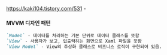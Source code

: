 https://kaki104.tistory.com/531 - 

#### MVVM 디자인 패턴

```markdown
`Model` - 데이터를 처리하는 기본 단위로 데이터 클래스를 뜻함
`View` - 사용자가 보고, 입출력하는 화면으로 Xaml 파일을 뜻함
`View Model` - View의 추상화 클래스로 비즈니스 로직이 구현되어 있음.
```